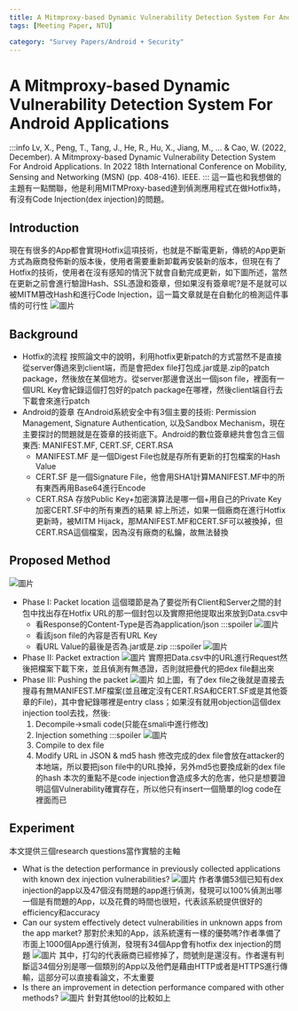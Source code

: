 ```yaml
---
title: A Mitmproxy-based Dynamic Vulnerability Detection System For Android Applications
tags: [Meeting Paper, NTU]

category: "Survey Papers/Android + Security"
---
```


# A Mitmproxy-based Dynamic Vulnerability Detection System For Android Applications
:::info
Lv, X., Peng, T., Tang, J., He, R., Hu, X., Jiang, M., ... & Cao, W. (2022, December). A Mitmproxy-based Dynamic Vulnerability Detection System For Android Applications. In 2022 18th International Conference on Mobility, Sensing and Networking (MSN) (pp. 408-416). IEEE.
:::
這一篇也和我想做的主題有一點關聯，他是利用MITMProxy-based達到偵測應用程式在做Hotfix時，有沒有Code Injection(dex injection)的問題。
## Introduction
現在有很多的App都會實現Hotfix這項技術，也就是不斷電更新，傳統的App更新方式為廠商發佈新的版本後，使用者需要重新卸載再安裝新的版本，但現在有了Hotfix的技術，使用者在沒有感知的情況下就會自動完成更新，如下圖所述，當然在更新之前會進行驗證Hash、SSL憑證和簽章，但如果沒有簽章呢?是不是就可以被MITM篡改Hash和進行Code Injection，這一篇文章就是在自動化的檢測這件事情的可行性
![圖片](https://hackmd.io/_uploads/SkTTS9hGA.png)

## Background
* Hotfix的流程
    按照論文中的說明，利用hotfix更新patch的方式當然不是直接從server傳過來到client端，而是會把dex file打包成.jar或是.zip的patch package，然後放在某個地方。從server那邊會送出一個json file，裡面有一個URL Key會紀錄這個打包好的patch package在哪裡，然後client端自行去下載會來進行patch
* Android的簽章
    在Android系統安全中有3個主要的技術: Permission Management, Signature Authentication, 以及Sandbox Mechanism，現在主要探討的問題就是在簽章的技術底下。Android的數位簽章總共會包含三個東西: MANIFEST.MF, CERT.SF, CERT.RSA
    * MANIFEST.MF
        是一個Digest File也就是存所有更新的打包檔案的Hash Value
    * CERT.SF
        是一個Signature File，他會用SHA1計算MANIFEST.MF中的所有東西再用Base64進行Encode
    * CERT.RSA
        存放Public Key+加密演算法是哪一個+用自己的Private Key加密CERT.SF中的所有東西的結果
    綜上所述，如果一個廠商在進行Hotfix更新時，被MITM Hijack，那MANIFEST.MF和CERT.SF可以被換掉，但CERT.RSA這個檔案，因為沒有廠商的私鑰，故無法替換
## Proposed Method
![圖片](https://hackmd.io/_uploads/B1Ti653GA.png)
* Phase I: Packet location
    這個環節是為了要從所有Client和Server之間的封包中找出存在Hotfix URL的那一個封包以及實際把他提取出來放到Data.csv中
    * 看Response的Content-Type是否為application/json
        :::spoiler
        ![圖片](https://hackmd.io/_uploads/By01MinGA.png)
    * 看該json file的內容是否有URL Key
    * 看URL Value的最後是否為.jar或是.zip
        :::spoiler
        ![圖片](https://hackmd.io/_uploads/HJyMfi3z0.png)
* Phase II: Packet extraction
    ![圖片](https://hackmd.io/_uploads/rJQQNs2M0.png)
    實際把Data.csv中的URL進行Request然後把檔案下載下來，並且偵測有無憑證，否則就把疊代的把dex file翻出來
* Phase III: Pushing the packet
    ![圖片](https://hackmd.io/_uploads/SJ5v4s3z0.png)
    如上圖，有了dex file之後就是直接去搜尋有無MANIFEST.MF檔案(並且確定沒有CERT.RSA和CERT.SF或是其他簽章的File)，其中會紀錄哪裡是entry class；如果沒有就用objection這個dex injection tool去找，然後:
    1. Decompile→smali code(只能在smali中進行修改)
    2. Injection something
        :::spoiler
        ![圖片](https://hackmd.io/_uploads/r1QjNo3fC.png)
    3. Compile to dex file
    4. Modify URL in JSON & md5 hash
        修改完成的dex file會放在attacker的本地端，所以要把json file中的URL換掉，另外md5也要換成新的dex file的hash
    本次的重點不是code injection會造成多大的危害，他只是想要證明這個Vulnerability確實存在，所以他只有insert一個簡單的log code在裡面而已
## Experiment
本文提供三個research questions當作實驗的主軸
* What is the detection performance in previously collected applications with known dex injection vulnerabilities?
    ![圖片](https://hackmd.io/_uploads/H1eUpHj3MA.png)
    作者準備53個已知有dex injection的app以及47個沒有問題的app進行偵測，發現可以100%偵測出哪一個是有問題的App，以及花費的時間也很短，代表該系統提供很好的efficiency和accuracy
* Can our system effectively detect vulnerabilities in unknown apps from the app market?
    那對於未知的App，該系統還有一樣的優勢嗎?作者準備了市面上1000個App進行偵測，發現有34個App會有hotfix dex injection的問題
    ![圖片](https://hackmd.io/_uploads/Sy7hLinfC.png)
    其中，打勾的代表廠商已經修掉了，問號則是還沒有。作者還有判斷這34個分別是哪一個類別的App以及他們是藉由HTTP或者是HTTPS進行傳輸，這部分可以直接看論文，不太重要
* Is there an improvement in detection performance compared with other methods?
    ![圖片](https://hackmd.io/_uploads/HJh8djhMR.png)
    針對其他tool的比較如上
